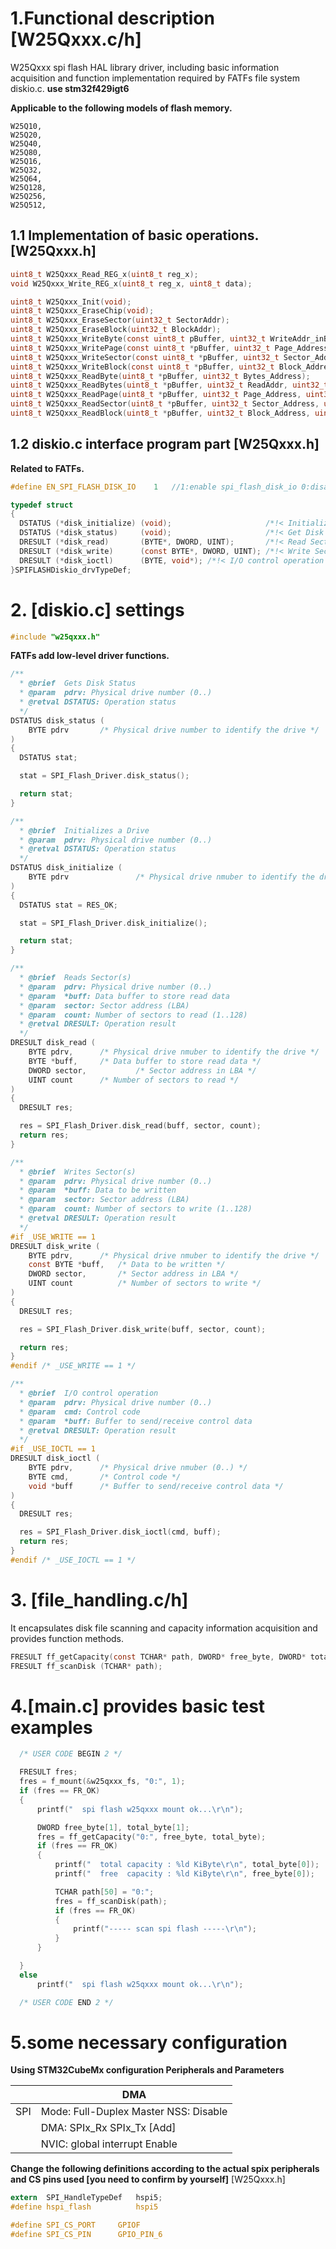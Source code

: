 # 1.Functional description [W25Qxxx.c/h]

W25Qxxx spi flash HAL library driver, including basic information acquisition and function implementation required by FATFs file system diskio.c.  **use stm32f429igt6**

**Applicable to the following models of flash memory.**

	W25Q10,
	W25Q20,
	W25Q40,
	W25Q80,
	W25Q16,
	W25Q32,
	W25Q64,
	W25Q128,
	W25Q256,
	W25Q512,
## 1.1 Implementation of basic operations.  [W25Qxxx.h]

```c
uint8_t W25Qxxx_Read_REG_x(uint8_t reg_x);
void W25Qxxx_Write_REG_x(uint8_t reg_x, uint8_t data);

uint8_t W25Qxxx_Init(void);
uint8_t W25Qxxx_EraseChip(void);
uint8_t W25Qxxx_EraseSector(uint32_t SectorAddr);
uint8_t W25Qxxx_EraseBlock(uint32_t BlockAddr);
uint8_t W25Qxxx_WriteByte(const uint8_t pBuffer, uint32_t WriteAddr_inBytes);
uint8_t W25Qxxx_WritePage(const uint8_t *pBuffer, uint32_t Page_Address, uint32_t OffsetInByte, uint32_t NumByteToWrite_up_to_PageSize);
uint8_t W25Qxxx_WriteSector(const uint8_t *pBuffer, uint32_t Sector_Address, uint32_t OffsetInByte, uint32_t NumByteToWrite_up_to_SectorSize);
uint8_t W25Qxxx_WriteBlock(const uint8_t *pBuffer, uint32_t Block_Address, uint32_t OffsetInByte, uint32_t NumByteToWrite_up_to_BlockSize);
uint8_t W25Qxxx_ReadByte(uint8_t *pBuffer, uint32_t Bytes_Address);
uint8_t W25Qxxx_ReadBytes(uint8_t *pBuffer, uint32_t ReadAddr, uint32_t NumByteToRead);
uint8_t W25Qxxx_ReadPage(uint8_t *pBuffer, uint32_t Page_Address, uint32_t OffsetInByte, uint32_t NumByteToRead_up_to_PageSize);
uint8_t W25Qxxx_ReadSector(uint8_t *pBuffer, uint32_t Sector_Address, uint32_t OffsetInByte, uint32_t NumByteToRead_up_to_SectorSize);
uint8_t W25Qxxx_ReadBlock(uint8_t *pBuffer, uint32_t Block_Address, uint32_t OffsetInByte, uint32_t NumByteToRead_up_to_BlockSize);
```

## 1.2 diskio.c interface program part  [W25Qxxx.h]

**Related to FATFs.**

```c
#define EN_SPI_FLASH_DISK_IO 	1	//1:enable spi_flash_disk_io 0:disable
```

```c
typedef struct
{
  DSTATUS (*disk_initialize) (void);    				 /*!< Initialize Disk Drive */
  DSTATUS (*disk_status)     (void);                     /*!< Get Disk Status */
  DRESULT (*disk_read)       (BYTE*, DWORD, UINT);       /*!< Read Sector(s) */
  DRESULT (*disk_write)      (const BYTE*, DWORD, UINT); /*!< Write Sector(s) when _USE_WRITE = 0 */
  DRESULT (*disk_ioctl)      (BYTE, void*); /*!< I/O control operation when _USE_IOCTL = 1 */
}SPIFLASHDiskio_drvTypeDef;
```

# 2. [diskio.c] settings

```c
#include "w25qxxx.h"
```

**FATFs add low-level driver functions.** 

```c
/**
  * @brief  Gets Disk Status
  * @param  pdrv: Physical drive number (0..)
  * @retval DSTATUS: Operation status
  */
DSTATUS disk_status (
	BYTE pdrv		/* Physical drive number to identify the drive */
)
{
  DSTATUS stat;

  stat = SPI_Flash_Driver.disk_status();

  return stat;
}

/**
  * @brief  Initializes a Drive
  * @param  pdrv: Physical drive number (0..)
  * @retval DSTATUS: Operation status
  */
DSTATUS disk_initialize (
	BYTE pdrv				/* Physical drive nmuber to identify the drive */
)
{
  DSTATUS stat = RES_OK;

  stat = SPI_Flash_Driver.disk_initialize();

  return stat;
}

/**
  * @brief  Reads Sector(s)
  * @param  pdrv: Physical drive number (0..)
  * @param  *buff: Data buffer to store read data
  * @param  sector: Sector address (LBA)
  * @param  count: Number of sectors to read (1..128)
  * @retval DRESULT: Operation result
  */
DRESULT disk_read (
	BYTE pdrv,		/* Physical drive nmuber to identify the drive */
	BYTE *buff,		/* Data buffer to store read data */
	DWORD sector,	        /* Sector address in LBA */
	UINT count		/* Number of sectors to read */
)
{
  DRESULT res;

  res = SPI_Flash_Driver.disk_read(buff, sector, count);
  return res;
}

/**
  * @brief  Writes Sector(s)
  * @param  pdrv: Physical drive number (0..)
  * @param  *buff: Data to be written
  * @param  sector: Sector address (LBA)
  * @param  count: Number of sectors to write (1..128)
  * @retval DRESULT: Operation result
  */
#if _USE_WRITE == 1
DRESULT disk_write (
	BYTE pdrv,		/* Physical drive nmuber to identify the drive */
	const BYTE *buff,	/* Data to be written */
	DWORD sector,		/* Sector address in LBA */
	UINT count        	/* Number of sectors to write */
)
{
  DRESULT res;

  res = SPI_Flash_Driver.disk_write(buff, sector, count);

  return res;
}
#endif /* _USE_WRITE == 1 */

/**
  * @brief  I/O control operation
  * @param  pdrv: Physical drive number (0..)
  * @param  cmd: Control code
  * @param  *buff: Buffer to send/receive control data
  * @retval DRESULT: Operation result
  */
#if _USE_IOCTL == 1
DRESULT disk_ioctl (
	BYTE pdrv,		/* Physical drive nmuber (0..) */
	BYTE cmd,		/* Control code */
	void *buff		/* Buffer to send/receive control data */
)
{
  DRESULT res;

  res = SPI_Flash_Driver.disk_ioctl(cmd, buff);
  return res;
}
#endif /* _USE_IOCTL == 1 */
```

# 3. [file_handling.c/h]

It encapsulates disk file scanning and capacity information acquisition and provides function methods.

```c
FRESULT ff_getCapacity(const TCHAR* path, DWORD* free_byte, DWORD* total_byte);
FRESULT ff_scanDisk (TCHAR* path);
```

# 4.[main.c] provides basic test examples

```c
  /* USER CODE BEGIN 2 */

  FRESULT fres;
  fres = f_mount(&w25qxxx_fs, "0:", 1);
  if (fres == FR_OK)
  {
	  printf("  spi flash w25qxxx mount ok...\r\n");

	  DWORD free_byte[1], total_byte[1];
	  fres = ff_getCapacity("0:", free_byte, total_byte);
	  if (fres == FR_OK)
	  {
		  printf("  total capacity : %ld KiByte\r\n", total_byte[0]);
		  printf("  free  capacity : %ld KiByte\r\n", free_byte[0]);

		  TCHAR path[50] = "0:";
		  fres = ff_scanDisk(path);
		  if (fres == FR_OK)
		  {
			  printf("----- scan spi flash -----\r\n");
		  }
	  }

  }
  else
	  printf("  spi flash w25qxxx mount ok...\r\n");

  /* USER CODE END 2 */
```

# 5.some necessary configuration

**Using STM32CubeMx configuration Peripherals and Parameters**

|      | DMA                                       |
| ---- | ----------------------------------------- |
| SPI  | Mode: Full-Duplex Master     NSS: Disable |
|      | DMA: SPIx_Rx   SPIx_Tx  [Add]             |
|      | NVIC: global interrupt Enable             |

**Change the following definitions according to the actual spix peripherals and CS pins used [you need to confirm by yourself]**     [W25Qxxx.h]

```c
extern 	SPI_HandleTypeDef 	hspi5;
#define hspi_flash			hspi5

#define	SPI_CS_PORT		GPIOF
#define SPI_CS_PIN		GPIO_PIN_6
```

